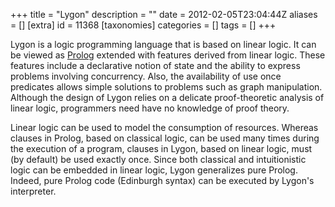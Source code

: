 +++
title = "Lygon"
description = ""
date = 2012-02-05T23:04:44Z
aliases = []
[extra]
id = 11368
[taxonomies]
categories = []
tags = []
+++


Lygon is a logic programming language that is based on linear logic. It can be viewed as [Prolog](https://rosettacode.org/wiki/Prolog) extended with features derived from linear logic. These features include a declarative notion of state and the ability to express problems involving concurrency. Also, the availability of use once predicates allows simple solutions to problems such as graph manipulation. Although the design of Lygon relies on a delicate proof-theoretic analysis of linear logic, programmers need have no knowledge of proof theory.

Linear logic can be used to model the consumption of resources. Whereas clauses in Prolog, based on classical logic, can be used many times during the execution of a program, clauses in Lygon, based on linear logic, must (by default) be used exactly once. Since both classical and intuitionistic logic can be embedded in linear logic, Lygon generalizes pure Prolog. Indeed, pure Prolog code (Edinburgh syntax) can be executed by Lygon's interpreter.
